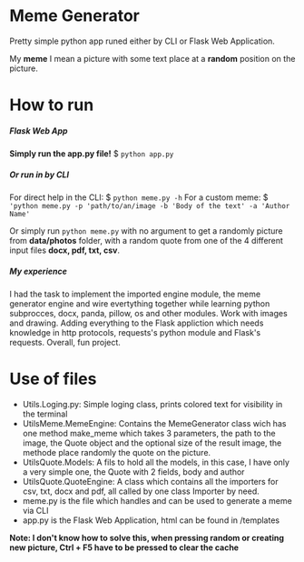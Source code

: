 # Meme Generator
Pretty simple python app runed either by CLI or Flask Web Application.

My **meme** I mean a picture with some text place at a **random** position on the picture.


# How to run
##### Flask Web App
**Simply run the app.py file!**
$ `python app.py`

##### Or run in by CLI
For direct help in the CLI:
$ `python meme.py -h`
For a custom meme:
$ `'python meme.py -p 'path/to/an/image -b 'Body of the text' -a 'Author Name'`

Or simply run `python meme.py` with no argument to get a randomly picture from  **data/photos** folder, with a random quote from one of the 4 different input files **docx, pdf, txt, csv**.

##### My experience
I had the task to implement the imported engine module, the meme generator engine and wire evertything together while learning python subprocces,  docx, panda, pillow, os and other modules. Work with images and drawing. Adding everything to the Flask appliction which needs knowledge in http protocols, requests's python module and Flask's requests. Overall, fun project. 


# Use of files
- Utils.Loging.py: Simple loging class, prints colored text for visibility in the terminal
- UtilsMeme.MemeEngine: Contains the MemeGenerator class wich has one method make_meme which takes 3 parameters, the path to the image, the Quote object and the optional size of the result image, the methode place randomly the quote on the picture.
- UtilsQuote.Models: A fils to hold all the models, in this case, I have only a very simple one, the Quote with 2 fields, body and author
- UtilsQuote.QuoteEngine: A class which contains all the importers for csv, txt, docx and pdf, all called by one class Importer by need.
- meme.py is the file which handles and can be used to generate a meme via CLI
- app.py is the Flask Web Application, html can be found in /templates


**Note: I don't know how to solve this, when pressing random or creating new picture, Ctrl + F5 have to be pressed to clear the cache**
